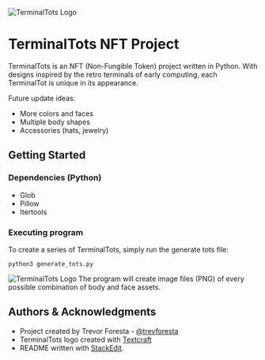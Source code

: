 ﻿
![TerminalTots Logo](https://uploads-ssl.webflow.com/61116be30fa72a710da13ebe/612ced8bc60b405fcd8dc7f2_title.jpg)
# TerminalTots NFT Project

TerminalTots is an NFT (Non-Fungible Token) project written in Python. With designs inspired by the retro terminals of early computing, each TerminalTot is unique in its appearance. 

Future update ideas: 
* More colors and faces
* Multiple body shapes 
* Accessories (hats, jewelry)

## Getting Started

### Dependencies (Python)
* Glob
* Pillow 
* Itertools

### Executing program
To create a series of TerminalTots, simply run the generate tots file:
```
python3 generate_tots.py
```
![TerminalTots Logo](https://uploads-ssl.webflow.com/61116be30fa72a710da13ebe/612ceda6ffb069e853d81add_tots_preview.jpg)
The program will create image files (PNG) of every possible combination of body and face assets. 

## Authors & Acknowledgments
* Project created by Trevor Foresta - [@trevforesta](https://github.com/trevforesta)
* TerminalTots logo created with [Textcraft](https://textcraft.net/)
* README written with [StackEdit](https://stackedit.io/).
